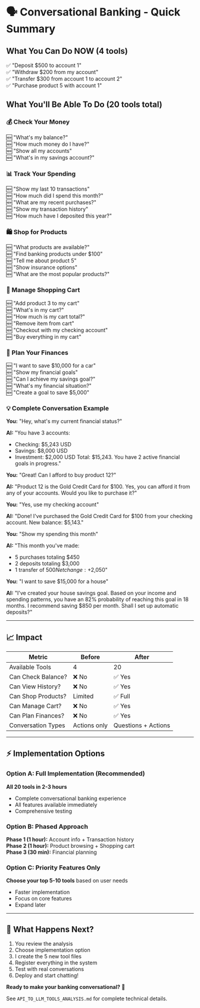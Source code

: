 # 🗣️ Conversational Banking - Quick Summary

## What You Can Do NOW (4 tools)
✅ "Deposit $500 to account 1"  
✅ "Withdraw $200 from my account"  
✅ "Transfer $300 from account 1 to account 2"  
✅ "Purchase product 5 with account 1"

## What You'll Be Able To Do (20 tools total)

### 💰 Check Your Money
🆕 "What's my balance?"  
🆕 "How much money do I have?"  
🆕 "Show all my accounts"  
🆕 "What's in my savings account?"

### 📊 Track Your Spending
🆕 "Show my last 10 transactions"  
🆕 "How much did I spend this month?"  
🆕 "What are my recent purchases?"  
🆕 "Show my transaction history"  
🆕 "How much have I deposited this year?"

### 🛍️ Shop for Products
🆕 "What products are available?"  
🆕 "Find banking products under $100"  
🆕 "Tell me about product 5"  
🆕 "Show insurance options"  
🆕 "What are the most popular products?"

### 🛒 Manage Shopping Cart
🆕 "Add product 3 to my cart"  
🆕 "What's in my cart?"  
🆕 "How much is my cart total?"  
🆕 "Remove item from cart"  
🆕 "Checkout with my checking account"  
🆕 "Buy everything in my cart"

### 🎯 Plan Your Finances
🆕 "I want to save $10,000 for a car"  
🆕 "Show my financial goals"  
🆕 "Can I achieve my savings goal?"  
🆕 "What's my financial situation?"  
🆕 "Create a goal to save $5,000"

### 💡 Complete Conversation Example

**You:** "Hey, what's my current financial status?"

**AI:** "You have 3 accounts:
- Checking: $5,243 USD
- Savings: $8,000 USD
- Investment: $2,000 USD
Total: $15,243. You have 2 active financial goals in progress."

**You:** "Great! Can I afford to buy product 12?"

**AI:** "Product 12 is the Gold Credit Card for $100. Yes, you can afford it from any of your accounts. Would you like to purchase it?"

**You:** "Yes, use my checking account"

**AI:** "Done! I've purchased the Gold Credit Card for $100 from your checking account. New balance: $5,143."

**You:** "Show my spending this month"

**AI:** "This month you've made:
- 5 purchases totaling $450
- 2 deposits totaling $3,000
- 1 transfer of $500
Net change: +$2,050"

**You:** "I want to save $15,000 for a house"

**AI:** "I've created your house savings goal. Based on your income and spending patterns, you have an 82% probability of reaching this goal in 18 months. I recommend saving $850 per month. Shall I set up automatic deposits?"

---

## 📈 Impact

| Metric | Before | After |
|--------|--------|-------|
| Available Tools | 4 | 20 |
| Can Check Balance? | ❌ No | ✅ Yes |
| Can View History? | ❌ No | ✅ Yes |
| Can Shop Products? | Limited | ✅ Full |
| Can Manage Cart? | ❌ No | ✅ Yes |
| Can Plan Finances? | ❌ No | ✅ Yes |
| Conversation Types | Actions only | Questions + Actions |

---

## ⚡ Implementation Options

### Option A: Full Implementation (Recommended)
**All 20 tools in 2-3 hours**
- Complete conversational banking experience
- All features available immediately
- Comprehensive testing

### Option B: Phased Approach
**Phase 1 (1 hour):** Account info + Transaction history  
**Phase 2 (1 hour):** Product browsing + Shopping cart  
**Phase 3 (30 min):** Financial planning

### Option C: Priority Features Only
**Choose your top 5-10 tools** based on user needs
- Faster implementation
- Focus on core features
- Expand later

---

## 🎯 What Happens Next?

1. You review the analysis
2. Choose implementation option
3. I create the 5 new tool files
4. Register everything in the system
5. Test with real conversations
6. Deploy and start chatting!

**Ready to make your banking conversational?** 🚀

See `API_TO_LLM_TOOLS_ANALYSIS.md` for complete technical details.
